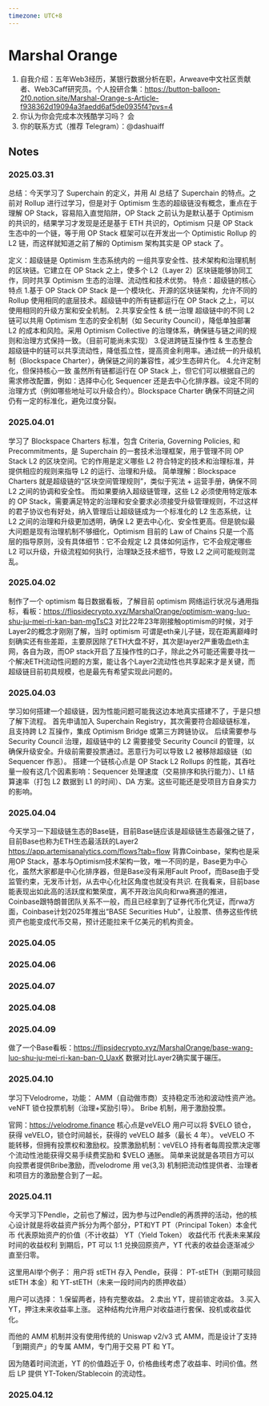 ```yaml
---
timezone: UTC+8
---
```


# Marshal Orange

1. 自我介绍：五年Web3经历，某银行数据分析在职，Arweave中文社区贡献者、Web3Caff研究员。个人投研合集：https://button-balloon-2f0.notion.site/Marshal-Orange-s-Article-f938362d19094a3faedd6af5de0935f4?pvs=4
2. 你认为你会完成本次残酷学习吗？ 会
3. 你的联系方式（推荐 Telegram）：@dashuaiff

## Notes

<!-- Content_START -->

### 2025.03.31
总结：今天学习了 Superchain 的定义，并用 AI 总结了 Superchain 的特点。之前对 Rollup 进行过学习，但是对于 Optimism 生态的超级链没有概念，重点在于理解 OP Stack，容易陷入直觉陷阱，OP Stack 之前认为是默认基于 Optimism 的共识的，结果学习才发现是还是基于 ETH 共识的，Optimism 只是 OP Stack 生态中的一个链，等于用 OP Stack 框架可以在开发出一个 Optimistic Rollup 的 L2 链，而这样就知道之前了解的 Optimism 架构其实是 OP stack 了。

定义：超级链是 Optimism 生态系统内的 一组共享安全性、技术架构和治理机制的区块链。它建立在 OP Stack 之上，使多个 L2（Layer 2）区块链能够协同工作，同时共享 Optimism 生态的治理、流动性和技术优势。
特点：超级链的核心特点
1.基于 OP Stack
OP Stack 是一个模块化、开源的区块链架构，允许不同的 Rollup 使用相同的底层技术。超级链中的所有链都运行在 OP Stack 之上，可以使用相同的升级方案和安全机制。
2.共享安全性 & 统一治理
超级链中的不同 L2 链可以共用 Optimism 生态的安全机制（如 Security Council），降低单独部署 L2 的成本和风险。采用 Optimism Collective 的治理体系，确保链与链之间的规则和治理方式保持一致。（目前可能尚未实现）
3.促进跨链互操作性 & 生态整合
超级链中的链可以共享流动性，降低孤立性，提高资金利用率。通过统一的升级机制（Blockspace Charter），确保链之间的兼容性，减少生态碎片化。
4.允许定制化，但保持核心一致
虽然所有链都运行在 OP Stack 上，但它们可以根据自己的需求修改配置，例如：选择中心化 Sequencer 还是去中心化排序器。设定不同的治理方式（例如哪些地址可以升级合约）。Blockspace Charter 确保不同链之间仍有一定的标准化，避免过度分裂。

### 2025.04.01
学习了 Blockspace Charters 标准，包含 Criteria, Governing Policies, 和 Precommitments，是 Superchain 的一套技术治理框架，用于管理不同 OP Stack L2 的区块空间。它的作用是定义哪些 L2 符合特定的技术和治理标准，并提供相应的规则来指导 L2 的运行、治理和升级。
简单理解：Blockspace Charters 就是超级链的“区块空间管理规则”，类似于宪法 + 运营手册，确保不同 L2 之间的协调和安全性。
而如果要纳入超级链管理，这些 L2 必须使用特定版本的 OP Stack，需要满足特定的治理和安全要求必须接受升级管理规则，不过这样的君子协议也有好处，纳入管理后让超级链成为一个标准化的 L2 生态系统，让 L2 之间的治理和升级更加透明，确保 L2 更去中心化、安全性更高。但是貌似最大问题是现有治理机制不够细化，Optimism 目前的 Law of Chains 只是一个高层的指导原则，没有具体细节：它不会规定 L2 具体如何运作，它不会规定哪些 L2 可以升级，升级流程如何执行，治理缺乏技术细节，导致 L2 之间可能规则混乱。

### 2025.04.02
制作了一个 optimism 每日数据看板，了解目前 optimism 网络运行状况与通用指标，看板：https://flipsidecrypto.xyz/MarshalOrange/optimism-wang-luo-shu-ju-mei-ri-kan-ban-mgTsC3
对比22年23年刚接触optimism的时候，对于Layer2的概念才刚刚了解，当时 optimism 可谓是eth亲儿子链，现在距离巅峰时刻确实还有些差距，主要原因除了ETH大盘不好，其次是layer2严重吸血eth主网，各自为政，而OP stack开启了互操作性的口子，除此之外可能还需要寻找一个解决ETH流动性问题的方案，能让各个Layer2流动性也共享起来才是关键，而超级链目前初具规模，也是最先有希望实现此问题的。

### 2025.04.03
学习如何搭建一个超级链，因为性能问题可能我这边本地真实搭建不了，于是只想了解下流程。
首先申请加入 Superchain Registry，其次需要符合超级链标准，且支持跨 L2 互操作，集成 Optimism Bridge 或第三方跨链协议。
后续需要参与 Security Council 治理，超级链中的 L2 需要接受 Security Council 的管理，以确保升级安全。升级前需要投票通过。恶意行为可以导致 L2 被移除超级链（如 Sequencer 作恶）。
搭建一个链核心点是 OP Stack L2 Rollups 的性能，其吞吐量一般有这几个因素影响：Sequencer 处理速度（交易排序和执行能力）、L1 结算速率（打包 L2 数据到 L1 的时间）、DA 方案。这些可能还是受项目方自身实力的影响。

### 2025.04.04
今天学习一下超级链生态的Base链，目前Base链应该是超级链生态最强之链了，目前Base也称为ETH生态最活跃的Layer2
https://app.artemisanalytics.com/flows?tab=flow
背靠Coinbase，架构也是采用OP Stack，基本与Optimism技术架构一致，唯一不同的是，Base更为中心化，虽然大家都是中心化排序器，但是Base没有采用Fault Proof，而Base由于受监管约束，无发币计划，从去中心化社区角度也就没有共识.
在我看来，目前base能表现出如此高的活跃度和繁荣度，离不开政治风向和rwa赛道的推进，Coinbase跟特朗普团队关系不一般，而且已经拿到了证券代币化凭证，而rwa方面，Coinbase计划2025年推出“BASE Securities Hub”，让股票、债券这些传统资产也能变成代币交易，预计还能拉来千亿美元的机构资金。

### 2025.04.05


### 2025.04.06


### 2025.04.07

### 2025.04.08


### 2025.04.09
做了一个Base看板：https://flipsidecrypto.xyz/MarshalOrange/base-wang-luo-shu-ju-mei-ri-kan-ban-0_UaxK
数据对比Layer2确实属于碾压。


### 2025.04.10
学习下Velodrome，功能：
AMM（自动做市商）支持稳定币池和波动性资产池。
veNFT 锁仓投票机制（治理+奖励引导）。
Bribe 机制，用于激励投票。

官网：https://velodrome.finance
核心点是veVELO 用户可以将 $VELO 锁仓，获得 veVELO，锁仓时间越长，获得的 veVELO 越多（最长 4 年）。
veVELO 不能转移，但拥有投票权和激励权。投票激励机制：veVELO 持有者每周投票决定哪个流动性池能获得交易手续费奖励和 $VELO 通胀。
简单来说就是各项目方可以向投票者提供Bribe激励，而velodrome 用 ve(3,3) 机制把流动性提供者、治理者和项目方的激励整合到了一起。


### 2025.04.11
今天学习下Pendle，之前也了解过，因为参与过Pendle的再质押的活动，他的核心设计就是将收益资产拆分为两个部分，PT和YT
PT（Principal Token）本金代币	代表原始资产的价值（不计收益）
YT（Yield Token）	收益代币	代表未来某段时间的收益权利
到期后，PT 可以 1:1 兑换回原资产，YT 代表的收益会逐渐减少直至归零。

这里用AI举个例子：
用户将 stETH 存入 Pendle，获得：
PT-stETH（到期可赎回 stETH 本金）和 YT-stETH（未来一段时间内的质押收益）

用户可以选择：
1.保留两者，持有完整收益。
2.卖出 YT，提前锁定收益。
3.买入 YT，押注未来收益率上涨。
这种结构允许用户对收益进行套保、投机或收益优化。

而他的 AMM 机制并没有使用传统的 Uniswap v2/v3 式 AMM，而是设计了支持「到期资产」的专属 AMM，专门用于交易 PT 和 YT。

因为随着时间流逝，YT 的价值趋近于 0，价格曲线考虑了收益率、时间价值。然后 LP 提供 YT-Token/Stablecoin 的流动性。


### 2025.04.12


<!-- Content_END -->
